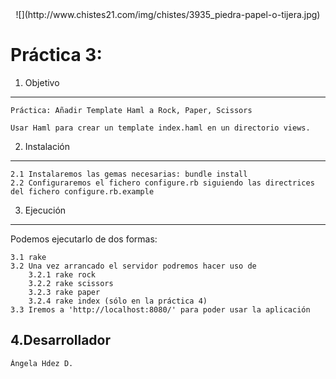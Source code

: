 <center>![](http://www.chistes21.com/img/chistes/3935_piedra-papel-o-tijera.jpg)</center>


Práctica 3:
===========
 
1. Objetivo
-----------

	Práctica: Añadir Template Haml a Rock, Paper, Scissors

	Usar Haml para crear un template index.haml en un directorio views. 
	

2. Instalación
--------------

	2.1 Instalaremos las gemas necesarias: bundle install
	2.2 Configuraremos el fichero configure.rb siguiendo las directrices del fichero configure.rb.example

3. Ejecución
------------

Podemos ejecutarlo de dos formas:

	3.1 rake
	3.2 Una vez arrancado el servidor podremos hacer uso de 
		3.2.1 rake rock
		3.2.2 rake scissors
		3.2.3 rake paper
		3.2.4 rake index (sólo en la práctica 4)
	3.3 Iremos a 'http://localhost:8080/' para poder usar la aplicación

4.Desarrollador
---------------

	Ángela Hdez D.
